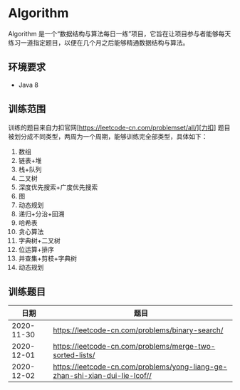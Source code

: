 # Algorithm
Algorithm 是一个“数据结构与算法每日一练”项目，它旨在让项目参与者能够每天练习一道指定题目，以便在几个月之后能够精通数据结构与算法。
## 环境要求
- Java 8
## 训练范围
训练的题目来自力扣官网[https://leetcode-cn.com/problemset/all/][力扣]
题目被划分成不同类型，两周为一个周期，能够训练完全部类型，具体如下：
1. 数组
2. 链表+堆
3. 栈+队列
4. 二叉树
5. 深度优先搜索+广度优先搜索
6. 图
7. 动态规划
8. 递归+分治+回溯
9. 哈希表
10. 贪心算法
11. 字典树+二叉树
12. 位运算+排序
13. 并查集+剪枝+字典树
14. 动态规划
## 训练题目
| 日期   | 题目   |
| ---- | ---- |
|   2020-11-30   |   https://leetcode-cn.com/problems/binary-search/   |
|   2020-12-01   |   https://leetcode-cn.com/problems/merge-two-sorted-lists/   |
|   2020-12-02   |   https://leetcode-cn.com/problems/yong-liang-ge-zhan-shi-xian-dui-lie-lcof//   |

[力扣]: https://leetcode-cn.com/problemset/all/